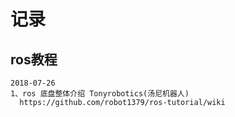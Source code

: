 # 记录
## ros教程
```
2018-07-26
1、ros 底盘整体介绍 Tonyrobotics(汤尼机器人)
  https://github.com/robot1379/ros-tutorial/wiki
```
